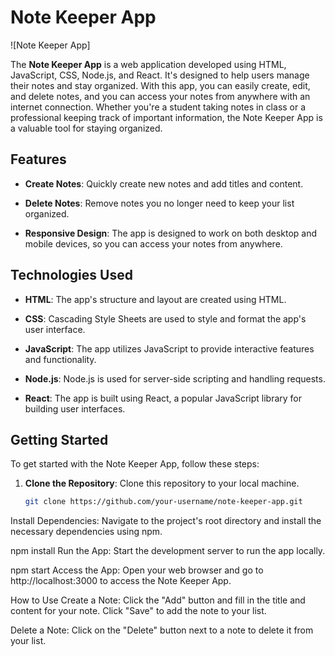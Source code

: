 # Note Keeper App

![Note Keeper App]

The **Note Keeper App** is a web application developed using HTML, JavaScript, CSS, Node.js, and React. It's designed to help users manage their notes and stay organized. With this app, you can easily create, edit, and delete notes, and you can access your notes from anywhere with an internet connection. Whether you're a student taking notes in class or a professional keeping track of important information, the Note Keeper App is a valuable tool for staying organized.

## Features

- **Create Notes**: Quickly create new notes and add titles and content.

- **Delete Notes**: Remove notes you no longer need to keep your list organized.

- **Responsive Design**: The app is designed to work on both desktop and mobile devices, so you can access your notes from anywhere.

## Technologies Used

- **HTML**: The app's structure and layout are created using HTML.

- **CSS**: Cascading Style Sheets are used to style and format the app's user interface.

- **JavaScript**: The app utilizes JavaScript to provide interactive features and functionality.

- **Node.js**: Node.js is used for server-side scripting and handling requests.

- **React**: The app is built using React, a popular JavaScript library for building user interfaces.

## Getting Started

To get started with the Note Keeper App, follow these steps:

1. **Clone the Repository**: Clone this repository to your local machine.

   ```bash
   git clone https://github.com/your-username/note-keeper-app.git
Install Dependencies: Navigate to the project's root directory and install the necessary dependencies using npm.

npm install
Run the App: Start the development server to run the app locally.

npm start
Access the App: Open your web browser and go to http://localhost:3000 to access the Note Keeper App.

How to Use
Create a Note: Click the "Add" button and fill in the title and content for your note. Click "Save" to add the note to your list.

Delete a Note: Click on the "Delete" button next to a note to delete it from your list.